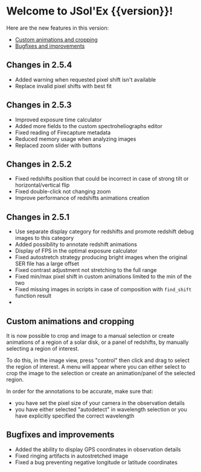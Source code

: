 # Welcome to JSol'Ex {{version}}!

Here are the new features in this version:

- [Custom animations and cropping](#custom-animations-and-cropping)
- [Bugfixes and improvements](#bugfixes-and-improvements)

## Changes in 2.5.4

- Added warning when requested pixel shift isn't available
- Replace invalid pixel shifts with best fit


## Changes in 2.5.3

- Improved exposure time calculator
- Added more fields to the custom spectroheliographs editor
- Fixed reading of Firecapture metadata
- Reduced memory usage when analyzing images
- Replaced zoom slider with buttons

## Changes in 2.5.2

- Fixed redshifts position that could be incorrect in case of strong tilt or horizontal/vertical flip
- Fixed double-click not changing zoom
- Improve performance of redshifts animations creation

## Changes in 2.5.1

- Use separate display category for redshifts and promote redshift debug images to this category
- Added possibility to annotate redshift animations
- Display of FPS in the optimal exposure calculator
- Fixed autostretch strategy producing bright images when the original SER file has a large offset
- Fixed contrast adjustment not stretching to the full range
- Fixed min/max pixel shift in custom animations limited to the min of the two
- Fixed missing images in scripts in case of composition with `find_shift` function result
- 
## Custom animations and cropping

It is now possible to crop and image to a manual selection or create animations of a region of a solar disk, or a panel of redshifts, by manually selecting a region of interest.

To do this, in the image view, press "control" then click and drag to select the region of interest.
A menu will appear where you can either select to crop the image to the selection or create an animation/panel of the selected region.

In order for the annotations to be accurate, make sure that:

- you have set the pixel size of your camera in the observation details
- you have either selected "autodetect" in wavelength selection or you have explicitly specified the correct wavelength


## Bugfixes and improvements

- Added the ability to display GPS coordinates in observation details
- Fixed ringing artifacts in autostretched image
- Fixed a bug preventing negative longitude or latitude coordinates
